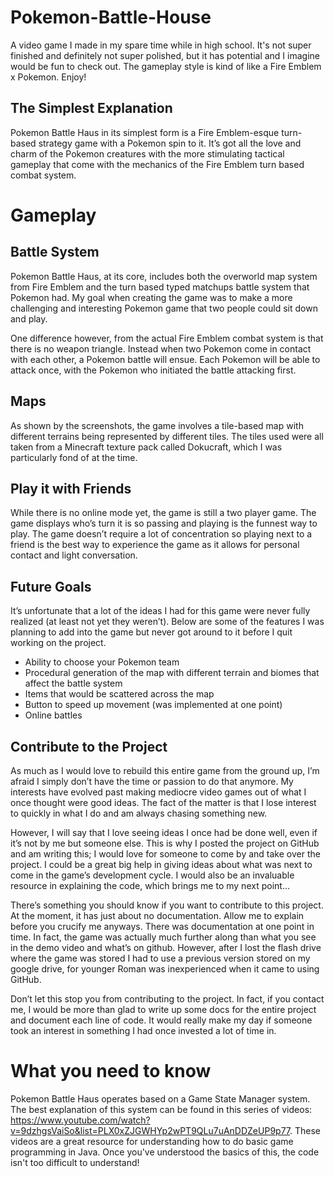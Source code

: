 # Pokemon-Battle-House
A video game I made in my spare time while in high school. It's not super finished and definitely not super polished, but it has potential and I imagine would be fun to check out. The gameplay style is kind of like a Fire Emblem x Pokemon. Enjoy!

## The Simplest Explanation
Pokemon Battle Haus in its simplest form is a Fire Emblem-esque turn-based strategy game with a Pokemon spin to it. It’s got all the love and charm of the Pokemon creatures with the more stimulating tactical gameplay that come with the mechanics of the Fire Emblem turn based combat system.



# Gameplay
## Battle System
Pokemon Battle Haus, at its core, includes both the overworld map system from Fire Emblem and the turn based typed matchups battle system that Pokemon had. My goal when creating the game was to make a more challenging and interesting Pokemon game that two people could sit down and play.

One difference however, from the actual Fire Emblem combat system is that there is no weapon triangle. Instead when two Pokemon come in contact with each other, a Pokemon battle will ensue. Each Pokemon will be able to attack once, with the Pokemon who initiated the battle attacking first.

## Maps
As shown by the screenshots, the game involves a tile-based map with different terrains being represented by different tiles. The tiles used were all taken from a Minecraft texture pack called Dokucraft, which I was particularly fond of at the time.

## Play it with Friends
While there is no online mode yet, the game is still a two player game. The game displays who’s turn it is so passing and playing is the funnest way to play. The game doesn’t require a lot of concentration so playing next to a friend is the best way to experience the game as it allows for personal contact and light conversation.

## Future Goals
It’s unfortunate that a lot of the ideas I had for this game were never fully realized (at least not yet they weren’t). Below are some of the features I was planning to add into the game but never got around to it before I quit working on the project.

- Ability to choose your Pokemon team
- Procedural generation of the map with different terrain and biomes that affect the battle system
- Items that would be scattered across the map
- Button to speed up movement (was implemented at one point)
- Online battles

## Contribute to the Project
As much as I would love to rebuild this entire game from the ground up, I’m afraid I simply don’t have the time or passion to do that anymore. My interests have evolved past making mediocre video games out of what I once thought were good ideas. The fact of the matter is that I lose interest to quickly in what I do and am always chasing something new.

However, I will say that I love seeing ideas I once had be done well, even if it’s not by me but someone else. This is why I posted the project on GitHub and am writing this; I would love for someone to come by and take over the project. I could be a great big help in giving ideas about what was next to come in the game’s development cycle. I would also be an invaluable resource in explaining the code, which brings me to my next point…

There’s something you should know if you want to contribute to this project. At the moment, it has just about no documentation. Allow me to explain before you crucify me anyways. There was documentation at one point in time. In fact, the game was actually much further along than what you see in the demo video and what’s on github. However, after I lost the flash drive where the game was stored I had to use a previous version stored on my google drive, for younger Roman was inexperienced when it came to using GitHub.

Don’t let this stop you from contributing to the project. In fact, if you contact me, I would be more than glad to write up some docs for the entire project and document each line of code. It would really make my day if someone took an interest in something I had once invested a lot of time in.

# What you need to know
Pokemon Battle Haus operates based on a Game State Manager system. The best explanation of this system can be found in this series of videos: https://www.youtube.com/watch?v=9dzhgsVaiSo&list=PLX0xZJGWHYp2wPT9QLu7uAnDDZeUP9p77. These videos are a great resource for understanding how to do basic game programming in Java. Once you've understood the basics of this, the code isn't too difficult to understand!
